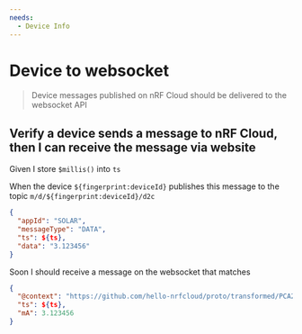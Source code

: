 ```yaml
---
needs:
  - Device Info
---
```


# Device to websocket

> Device messages published on nRF Cloud should be delivered to the websocket
> API

## Verify a device sends a message to nRF Cloud, then I can receive the message via website

Given I store `$millis()` into `ts`

When the device `${fingerprint:deviceId}` publishes this message to the topic
`m/d/${fingerprint:deviceId}/d2c`

```json
{
  "appId": "SOLAR",
  "messageType": "DATA",
  "ts": ${ts},
  "data": "3.123456"
}
```

<!-- @retry:tries=5,initialDelay=1000,delayFactor=2 -->

Soon I should receive a message on the websocket that matches

```json
{
  "@context": "https://github.com/hello-nrfcloud/proto/transformed/PCA20035%2Bsolar/gain",
  "ts": ${ts},
  "mA": 3.123456
}
```

